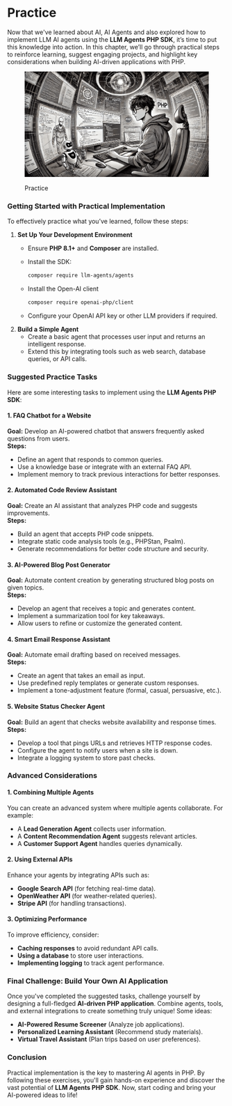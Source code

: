 # Practice

Now that we've learned about AI, AI Agents and also explored how to implement LLM AI agents using the **LLM Agents PHP SDK**, it’s time to put this knowledge into action. In this chapter, we’ll go through practical steps to reinforce learning, suggest engaging projects, and highlight key considerations when building AI-driven applications with PHP.

<div align="left"><figure><img src="../.gitbook/assets/ai-practice.png" alt="" width="563"><figcaption><p>Practice</p></figcaption></figure></div>

### **Getting Started with Practical Implementation**

To effectively practice what you’ve learned, follow these steps:

1. **Set Up Your Development Environment**
   * Ensure **PHP 8.1+** and **Composer** are installed.
   *   Install the SDK:

       ```bash
       composer require llm-agents/agents
       ```
   *   Install the Open-AI client

       ```bash
       composer require openai-php/client
       ```
   * Configure your OpenAI API key or other LLM providers if required.
2. **Build a Simple Agent**
   * Create a basic agent that processes user input and returns an intelligent response.
   * Extend this by integrating tools such as web search, database queries, or API calls.

### **Suggested Practice Tasks**

Here are some interesting tasks to implement using the **LLM Agents PHP SDK**:

#### **1. FAQ Chatbot for a Website**

**Goal:** Develop an AI-powered chatbot that answers frequently asked questions from users.\
**Steps:**

* Define an agent that responds to common queries.
* Use a knowledge base or integrate with an external FAQ API.
* Implement memory to track previous interactions for better responses.

#### **2. Automated Code Review Assistant**

**Goal:** Create an AI assistant that analyzes PHP code and suggests improvements.\
**Steps:**

* Build an agent that accepts PHP code snippets.
* Integrate static code analysis tools (e.g., PHPStan, Psalm).
* Generate recommendations for better code structure and security.

#### **3. AI-Powered Blog Post Generator**

**Goal:** Automate content creation by generating structured blog posts on given topics.\
**Steps:**

* Develop an agent that receives a topic and generates content.
* Implement a summarization tool for key takeaways.
* Allow users to refine or customize the generated content.

#### **4. Smart Email Response Assistant**

**Goal:** Automate email drafting based on received messages.\
**Steps:**

* Create an agent that takes an email as input.
* Use predefined reply templates or generate custom responses.
* Implement a tone-adjustment feature (formal, casual, persuasive, etc.).

#### **5. Website Status Checker Agent**

**Goal:** Build an agent that checks website availability and response times.\
**Steps:**

* Develop a tool that pings URLs and retrieves HTTP response codes.
* Configure the agent to notify users when a site is down.
* Integrate a logging system to store past checks.

### **Advanced Considerations**

#### **1. Combining Multiple Agents**

You can create an advanced system where multiple agents collaborate. For example:

* A **Lead Generation Agent** collects user information.
* A **Content Recommendation Agent** suggests relevant articles.
* A **Customer Support Agent** handles queries dynamically.

#### **2. Using External APIs**

Enhance your agents by integrating APIs such as:

* **Google Search API** (for fetching real-time data).
* **OpenWeather API** (for weather-related queries).
* **Stripe API** (for handling transactions).

#### **3. Optimizing Performance**

To improve efficiency, consider:

* **Caching responses** to avoid redundant API calls.
* **Using a database** to store user interactions.
* **Implementing logging** to track agent performance.

### **Final Challenge: Build Your Own AI Application**

Once you've completed the suggested tasks, challenge yourself by designing a full-fledged **AI-driven PHP application**. Combine agents, tools, and external integrations to create something truly unique! Some ideas:

* **AI-Powered Resume Screener** (Analyze job applications).
* **Personalized Learning Assistant** (Recommend study materials).
* **Virtual Travel Assistant** (Plan trips based on user preferences).

### **Conclusion**

Practical implementation is the key to mastering AI agents in PHP. By following these exercises, you'll gain hands-on experience and discover the vast potential of **LLM Agents PHP SDK**. Now, start coding and bring your AI-powered ideas to life!&#x20;

